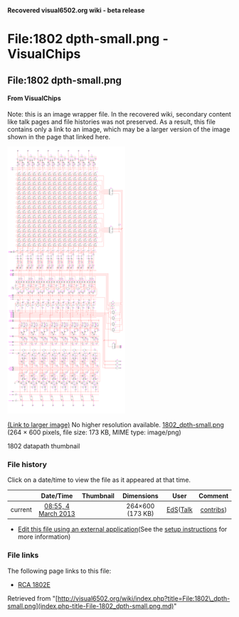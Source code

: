**Recovered visual6502.org wiki - beta release**

# File:1802 dpth-small.png - VisualChips

## File:1802 dpth-small.png

#### From VisualChips


Note: this is an image wrapper file. In the recovered wiki,
secondary content like talk pages and file histories was
not preserved. As a result, this file contains only a link
to an image, which may be a larger version of the image shown
in the page that linked here.

![File:1802 dpth-small.png](images/c/c0/1802_dpth-small.png)

[(Link to larger image)](images/c/c0/1802_dpth-small.png)
No higher resolution available.
[1802\_dpth-small.png](images/c/c0/1802_dpth-small.png)‎ (264 × 600 pixels, file size: 173 KB, MIME type: image/png)

1802 datapath thumbnail

### File history

Click on a date/time to view the file as it appeared at that time.

| | Date/Time | Thumbnail | Dimensions | User | Comment |
|:---:|:---:|:---:|:---:|:---:|:---:|
| current | [08:55, 4 March 2013](images/c/c0/1802_dpth-small.png) | | 264×600 (173 KB) | [EdS](index.php-title-User-EdS.md)([Talk](index.php-title-User_talk-EdS.md) | [contribs](./index.php%3Ftitle=Special:Contributions/EdS.md)) | (1802 datapath thumbnail) |

- [Edit this file using an external application](index.php-title-File-1802_dpth-small.png.md)(See the [setup instructions](http://www.mediawiki.org/wiki/Manual:External_editors) for more information)

### File links

The following page links to this file:

- [RCA 1802E](index.php-title-RCA_1802E.md)

Retrieved from "[http://visual6502.org/wiki/index.php?title=File:1802\_dpth-small.png](index.php-title-File-1802_dpth-small.png.md)"

